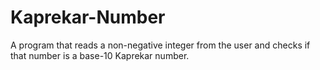 # Kaprekar-Number
A program that reads a non-negative integer from the user and checks if that number is a base-10 Kaprekar number.
